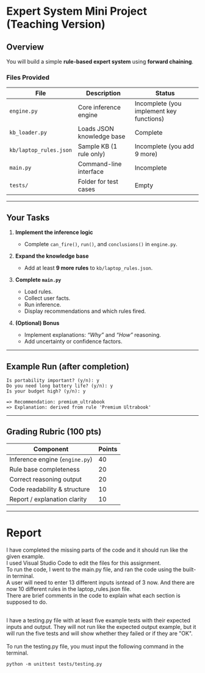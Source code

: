 # Expert System Mini Project (Teaching Version)

## Overview
You will build a simple **rule-based expert system** using **forward chaining**.

### Files Provided
| File | Description | Status |
|------|--------------|---------|
| `engine.py` | Core inference engine | Incomplete (you implement key functions) |
| `kb_loader.py` | Loads JSON knowledge base | Complete |
| `kb/laptop_rules.json` | Sample KB (1 rule only) | Incomplete (you add 9 more) |
| `main.py` | Command-line interface | Incomplete |
| `tests/` | Folder for test cases | Empty |

---

## Your Tasks

1. **Implement the inference logic**
   - Complete `can_fire()`, `run()`, and `conclusions()` in `engine.py`.

2. **Expand the knowledge base**
   - Add at least **9 more rules** to `kb/laptop_rules.json`.

3. **Complete `main.py`**
   - Load rules.
   - Collect user facts.
   - Run inference.
   - Display recommendations and which rules fired.

4. **(Optional) Bonus**
   - Implement explanations: *“Why”* and *“How”* reasoning.
   - Add uncertainty or confidence factors.

---

## Example Run (after completion)

```
Is portability important? (y/n): y
Do you need long battery life? (y/n): y
Is your budget high? (y/n): y

=> Recommendation: premium_ultrabook
=> Explanation: derived from rule 'Premium Ultrabook'
```

---

## Grading Rubric (100 pts)

| Component | Points |
|------------|--------|
| Inference engine (`engine.py`) | 40 |
| Rule base completeness | 20 |
| Correct reasoning output | 20 |
| Code readability & structure | 10 |
| Report / explanation clarity | 10 |

---


# Report

I have completed the missing parts of the code and it should run like the given example. <br>
I used Visual Studio Code to edit the files for this assignment. <br>
To run the code, I went to the main.py file, and ran the code using the built-in terminal.<br>
A user will need to enter 13 different inputs isntead of 3 now. And there are now 10 different rules in the laptop_rules.json file. <br>
There are brief comments in the code to explain what each section is supposed to do. <br>
<br>

I have a testing.py file with at least five example tests with their expected inputs and output. They will not run like the expected output example, but it will run the five tests and will show whether they failed or if they are "OK". <br>
<br>
To run the testing.py file, you must input the following command in the terminal.
```
python -m unittest tests/testing.py
```

<br>
